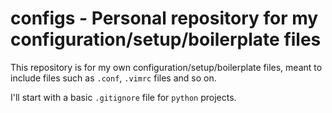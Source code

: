 # configs - Personal repository for my configuration/setup/boilerplate files 

This repository is for my own configuration/setup/boilerplate files, meant to include files such as `.conf`, `.vimrc` files and so on. 

I'll start with a basic `.gitignore` file for `python` projects.
